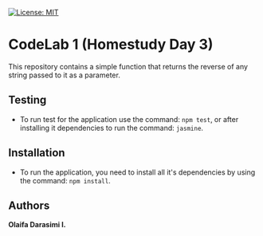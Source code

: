 [![License: MIT](https://img.shields.io/badge/License-MIT-yellow.svg)](https://opensource.org/licenses/MIT)

# CodeLab 1 (Homestudy Day 3)
This repository contains a simple function that returns the reverse of any string passed to it as a parameter.

## Testing
- To run test for the application use the command: `npm test`, or after installing it dependencies to run the command: `jasmine`.

## Installation
- To run the application, you need to install all it's dependencies by using the command: `npm install`.

## Authors
**Olaifa Darasimi I.**